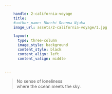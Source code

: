 ```yaml
---

    handle: 2-california-voyage
    title:
    #author_name: Nkechi Deanna Njaka
    image_url: assets/2-california-voyage/1.jpg

    layout:
      type: three-column
      image_style: background 
      content_style: black
      content_align: left
      content_valign: middle
      
        
---
```

>No sense of loneliness    
 where the ocean meets the sky.